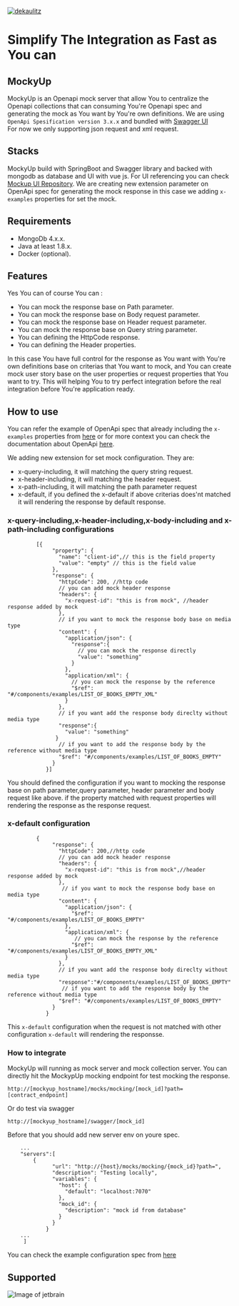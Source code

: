 [![dekaulitz](https://circleci.com/gh/dekaulitz/MockyUp.svg?style=shield)](https://app.circleci.com/pipelines/github/dekaulitz/MockyUp)

# Simplify The Integration as Fast as You can

## MockyUp
MockyUp is an Openapi mock server that allow You to centralize the Openapi collections that can consuming You're Openapi spec and generating the mock as You want by You're own definitions. 
We are using `OpenApi Spesification version 3.x.x` and bundled with <a href="https://swagger.io/tools/swagger-ui/"> Swagger UI </a><br/>
For now we only supporting json request and xml request.

## Stacks
MockyUp build with SpringBoot and Swagger library and backed with mongodb as database and UI with vue js. For UI referencing you can check <a href="https://github.com/dekaulitz/mockup-frontend">Mockup UI Repository</a>.
We are creating new extension parameter on OpenApi spec for generating the mock response in this case we adding `x-examples` properties for set the mock.

## Requirements

* MongoDb 4.x.x.
* Java at least 1.8.x.
* Docker (optional).


## Features
Yes You can of course You can :

* You can mock the response base on Path parameter.
* You can mock the response base on Body request parameter.
* You can mock the response base on Header request parameter.
* You can mock the response base on Query string parameter.
* You can defining the HttpCode response.
* You can defining the Header properties.

In this case You have full control for the response as You want with You're own definitions base on criterias that You want to mock, and You can create mock user story base on the user properties or request properties that You want to try.
This will helping You to try perfect integration before the real integration before You're application ready.

## How to use
You can refer the example of OpenApi spec that already including the `x-examples` properties from <a href="https://raw.githubusercontent.com/dekaulitz/MockyUp/master/src/main/resources/public/example_mocking_books.json">here</a> 
or for more context you can check the documentation about OpenApi <a href="https://github.com/OAI/OpenAPI-Specification/blob/master/versions/3.0.2.md">here</a>.<br/>

We adding new extension for set mock configuration. They are:

* x-query-including, it will matching the query string request.
* x-header-including, it will matching the header request.
* x-path-including, it will matching the path parameter request
* x-default, if you defined the x-default if above criterias does'nt matched it will rendering the response by default response.

### x-query-including,x-header-including,x-body-including and x-path-including configurations
```
         [{
              "property": {
                "name": "client-id",// this is the field property 
                "value": "empty" // this is the field value 
              },
              "response": {
                "httpCode": 200, //http code
                // you can add mock header response
                "headers": {
                  "x-request-id": "this is from mock", //header response added by mock
                },
                // if you want to mock the response body base on media type
                "content": {
                  "application/json": {
                    "response":{
                      // you can mock the response directly
                      "value": "something" 
                    }
                  },
                  "application/xml": {
                    // you can mock the response by the reference
                    "$ref": "#/components/examples/LIST_OF_BOOKS_EMPTY_XML"
                  }
                },
                // if you want add the response body direclty without media type
                "response":{
                  "value": "something"
               }
                // if you want to add the response body by the reference without media type
                "$ref": "#/components/examples/LIST_OF_BOOKS_EMPTY"
              }
            }]
```
You should defined the configuration if you want to mocking the response base on path parameter,query parameter, header parameter and body request like above.
if the property matched with request properties will rendering the response as the response request. 

### x-default configuration
```
         {
              "response": {
                "httpCode": 200,//http code
                // you can add mock header response
                "headers": {
                  "x-request-id": "this is from mock",//header response added by mock
                },
                 // if you want to mock the response body base on media type
                "content": {
                  "application/json": {
                    "$ref": "#/components/examples/LIST_OF_BOOKS_EMPTY"
                  },
                  "application/xml": {
                     // you can mock the response by the reference
                    "$ref": "#/components/examples/LIST_OF_BOOKS_EMPTY_XML"
                  }
                },
                // if you want add the response body direclty without media type
                "response":"#/components/examples/LIST_OF_BOOKS_EMPTY"
                 // if you want to add the response body by the reference without media type
                "$ref": "#/components/examples/LIST_OF_BOOKS_EMPTY"
              }
            }
```
This `x-default` configuration when the request is not matched with other configuration `x-default` will rendering the responsse.

### How to integrate
MockyUp will running as mock server and mock collection server. You can directly hit the MockypUp mocking endpoint for test mocking the response. 
```
http://[mockyup_hostname]/mocks/mocking/[mock_id]?path=[contract_endpoint]
```
Or do test via swagger 
```
http://[mockyup_hostname]/swagger/[mock_id]
```
Before that you should add new server env on youre spec.
```
    ...
    "servers":[
        {
              "url": "http://{host}/mocks/mocking/{mock_id}?path=",
              "description": "Testing locally",
              "variables": {
                "host": {
                  "default": "localhost:7070"
                },
                "mock_id": {
                  "description": "mock id from database"
                }
              }
            }
    ...
     ]
```
You can check the example configuration spec from <a href="https://raw.githubusercontent.com/dekaulitz/MockyUp/master/src/main/resources/public/example_mocking_books.json">here</a> 
## Supported
![Image of jetbrain](https://www.jetbrains.com/company/press/#images-logos)




